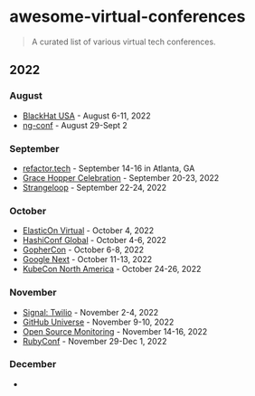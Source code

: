 # awesome-virtual-conferences

> A curated list of various virtual tech conferences.


## 2022

### August
 - [BlackHat USA](https://www.blackhat.com/us-22/) - August 6-11, 2022 
 - [ng-conf](https://2022.ng-conf.org/) - August 29-Sept 2

### September
 - [refactor.tech]() - September 14-16 in Atlanta, GA
 - [Grace Hopper Celebration](https://www.gracehoppercelebration.com/?utm_source=Website&utm_medium=linkedin&utm_campaign=website-reg-bizz) - September 20-23, 2022
 - [Strangeloop](https://thestrangeloop.com/) - September 22-24, 2022

### October
 - [ElasticOn Virtual](https://www.elasticon.com/event/2807197b-14f8-4864-ad07-e31163347cbb/summary) - October 4, 2022
 - [HashiConf Global](https://hashiconf.com/global/) - October 4-6, 2022
 - [GopherCon](https://www.gophercon.com/) - October 6-8, 2022
 - [Google Next](https://cloud.withgoogle.com/next) - October 11-13, 2022
 - [KubeCon North America](https://events.linuxfoundation.org/kubecon-cloudnativecon-north-america/) - October 24-26, 2022

### November
 - [Signal: Twilio](https://www.signal2022.com/twilio) - November 2-4, 2022
 - [GitHub Universe](https://www.githubuniverse.com/) - November 9-10, 2022 
 - [Open Source Monitoring](https://osmc.de/) - November 14-16, 2022
 - [RubyConf](https://rubyconf.org/) - November 29-Dec 1, 2022

### December
 - 
